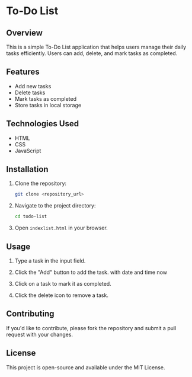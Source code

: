 # To-Do List

## Overview
This is a simple To-Do List application that helps users manage their daily tasks efficiently. Users can add, delete, and mark tasks as completed.

## Features
- Add new tasks
- Delete tasks
- Mark tasks as completed
- Store tasks in local storage

## Technologies Used
- HTML
- CSS
- JavaScript 
## Installation
1. Clone the repository:
   ```sh
   git clone <repository_url>
   ```
2. Navigate to the project directory:
   ```sh
   cd todo-list
   ```
3. Open `indexlist.html` in your browser.

## Usage
1. Type a task in the input field.
2. Click the "Add" button to add the task. with date and time now

3. Click on a task to mark it as completed.
4. Click the delete icon to remove a task.


## Contributing
If you'd like to contribute, please fork the repository and submit a pull request with your changes.

## License
This project is open-source and available under the MIT License.

